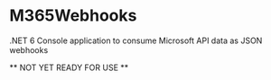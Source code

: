 # M365Webhooks
.NET 6 Console application to consume Microsoft API data as JSON webhooks

** NOT YET READY FOR USE **

